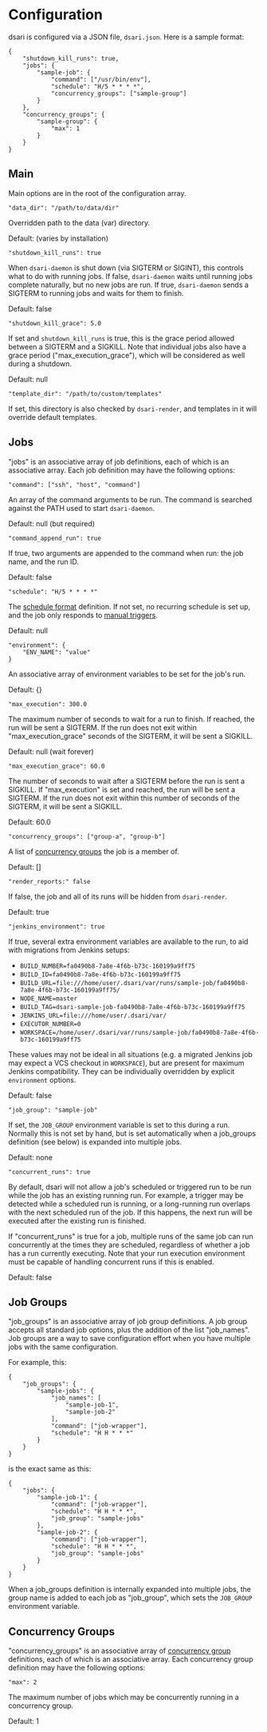 # Configuration

dsari is configured via a JSON file, `dsari.json`.
Here is a sample format:

    {
        "shutdown_kill_runs": true,
        "jobs": {
            "sample-job": {
                "command": ["/usr/bin/env"],
                "schedule": "H/5 * * * *",
                "concurrency_groups": ["sample-group"]
            }
        },
        "concurrency_groups": {
            "sample-group": {
                "max": 1
            }
        }
    }

## Main

Main options are in the root of the configuration array.

    "data_dir": "/path/to/data/dir"

Overridden path to the data (var) directory.

Default: (varies by installation)

    "shutdown_kill_runs": true

When `dsari-daemon` is shut down (via SIGTERM or SIGINT), this controls what to do with running jobs.
If false, `dsari-daemon` waits until running jobs complete naturally, but no new jobs are run.
If true, `dsari-daemon` sends a SIGTERM to running jobs and waits for them to finish.

Default: false

    "shutdown_kill_grace": 5.0

If set and `shutdown_kill_runs` is true, this is the grace period allowed between a SIGTERM and a SIGKILL.
Note that individual jobs also have a grace period ("max_execution_grace"), which will be considered as well during a shutdown.

Default: null

    "template_dir": "/path/to/custom/templates"

If set, this directory is also checked by `dsari-render`, and templates in it will override default templates.

## Jobs

"jobs" is an associative array of job definitions, each of which is an associative array.
Each job definition may have the following options:

    "command": ["ssh", "host", "command"]

An array of the command arguments to be run.
The command is searched against the PATH used to start `dsari-daemon`.

Default: null (but required)

    "command_append_run": true

If true, two arguments are appended to the command when run: the job name, and the run ID.

Default: false

    "schedule": "H/5 * * * *"

The [schedule format](schedule-format.md) definition.
If not set, no recurring schedule is set up, and the job only responds to [manual triggers](triggers.md).

Default: null

    "environment": {
        "ENV_NAME": "value"
    }

An associative array of environment variables to be set for the job's run.

Default: {}

    "max_execution": 300.0

The maximum number of seconds to wait for a run to finish.
If reached, the run will be sent a SIGTERM.
If the run does not exit within "max_execution_grace" seconds of the SIGTERM, it will be sent a SIGKILL.

Default: null (wait forever)

    "max_execution_grace": 60.0

The number of seconds to wait after a SIGTERM before the run is sent a SIGKILL.
If "max_execution" is set and reached, the run will be sent a SIGTERM.
If the run does not exit within this number of seconds of the SIGTERM, it will be sent a SIGKILL.

Default: 60.0

    "concurrency_groups": ["group-a", "group-b"]

A list of [concurrency groups](concurrency.md) the job is a member of.

Default: []

    "render_reports:" false

If false, the job and all of its runs will be hidden from `dsari-render`.

Default: true

    "jenkins_environment": true

If true, several extra environment variables are available to the run, to aid with migrations from Jenkins setups:

*   `BUILD_NUMBER=fa0490b8-7a8e-4f6b-b73c-160199a9ff75`
*   `BUILD_ID=fa0490b8-7a8e-4f6b-b73c-160199a9ff75`
*   `BUILD_URL=file:///home/user/.dsari/var/runs/sample-job/fa0490b8-7a8e-4f6b-b73c-160199a9ff75/`
*   `NODE_NAME=master`
*   `BUILD_TAG=dsari-sample-job-fa0490b8-7a8e-4f6b-b73c-160199a9ff75`
*   `JENKINS_URL=file:///home/user/.dsari/var/`
*   `EXECUTOR_NUMBER=0`
*   `WORKSPACE=/home/user/.dsari/var/runs/sample-job/fa0490b8-7a8e-4f6b-b73c-160199a9ff75`

These values may not be ideal in all situations (e.g. a migrated Jenkins job may expect a VCS checkout in `WORKSPACE`), but are present for maximum Jenkins compatibility.
They can be individually overridden by explicit `environment` options.

Default: false

    "job_group": "sample-job"

If set, the `JOB_GROUP` environment variable is set to this during a run.
Normally this is not set by hand, but is set automatically when a job_groups definition (see below) is expanded into multiple jobs.

Default: none

    "concurrent_runs": true

By default, dsari will not allow a job's scheduled or triggered run to be run while the job has an existing running run.
For example, a trigger may be detected while a scheduled run is running, or a long-running run overlaps with the next scheduled run of the job.
If this happens, the next run will be executed after the existing run is finished.

If "concurrent_runs" is true for a job, multiple runs of the same job can run concurrently at the times they are scheduled, regardless of whether a job has a run currently executing.
Note that your run execution environment must be capable of handling concurrent runs if this is enabled.

Default: false

## Job Groups

"job_groups" is an associative array of job group definitions.
A job group accepts all standard job options, plus the addition of the list "job_names".
Job groups are a way to save configuration effort when you have multiple jobs with the same configuration.

For example, this:

    {
        "job_groups": {
            "sample-jobs": {
                "job_names": [
                    "sample-job-1",
                    "sample-job-2"
                ],
                "command": ["job-wrapper"],
                "schedule": "H H * * *"
            }
        }
    }

is the exact same as this:

    {
        "jobs": {
            "sample-job-1": {
                "command": ["job-wrapper"],
                "schedule": "H H * * *",
                "job_group": "sample-jobs"
            },
            "sample-job-2": {
                "command": ["job-wrapper"],
                "schedule": "H H * * *",
                "job_group": "sample-jobs"
            }
        }
    }

When a job_groups definition is internally expanded into multiple jobs, the group name is added to each job as "job_group", which sets the `JOB_GROUP` environment variable.

## Concurrency Groups

"concurrency_groups" is an associative array of [concurrency group](concurrency.md) definitions, each of which is an associative array.
Each concurrency group definition may have the following options:

    "max": 2

The maximum number of jobs which may be concurrently running in a concurrency group.

Default: 1
